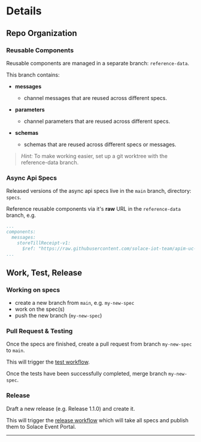 
# Details

## Repo Organization

### Reusable Components

Reusable components are managed in a separate branch: `reference-data`.

This branch contains:

* **messages**
  - channel messages that are reused across different specs.

* **parameters**
  - channel parameters that are reused across different specs.

* **schemas**
  - schemas that are reused across different specs or messages.

> _Hint:_
> To make working easier, set up a git worktree with the reference-data branch.


### Async Api Specs

Released versions of the async api specs live in the `main` branch, directory: `specs`.

Reference reusable components via it's **raw** URL in the `reference-data` branch, e.g.

````yaml
...
components:
  messages:
    storeTillReceipt-v1:
      $ref: "https://raw.githubusercontent.com/solace-iot-team/apim-uc-acme-retail/reference-data/messages/storeTillReceipt-v1.yml"
...
````


## Work, Test, Release

### Working on specs

* create a new branch from `main`, e.g. `my-new-spec`
* work on the spec(s)
* push the new branch (`my-new-spec`)

### Pull Request & Testing

Once the specs are finished, create a pull request from branch `my-new-spec` to `main`.

This will trigger the [test workflow](https://github.com/solace-iot-team/apim-uc-acme-retail/blob/main/.github/workflows/test.yml).

Once the tests have been successfully completed, merge branch `my-new-spec`.

### Release

Draft a new release (e.g. Release 1.1.0) and create it.

This will trigger the [release workflow](https://github.com/solace-iot-team/apim-uc-acme-retail/blob/main/.github/workflows/release.yml) which
will take all specs and publish them to Solace Event Portal.


---
